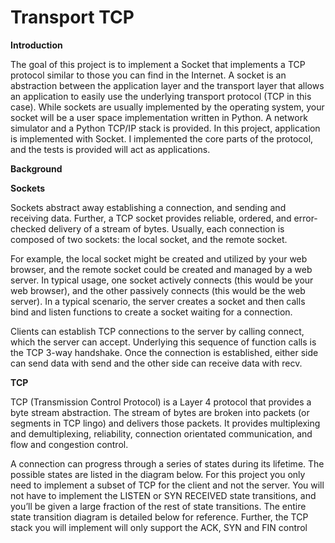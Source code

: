# Transport TCP

**Introduction**

The goal of this project is to implement a Socket that implements a TCP protocol similar to those you can find in the Internet. A socket is an abstraction between the application layer and the transport layer that allows an application to easily use the underlying transport protocol (TCP in this case). While sockets are usually implemented by the operating system, your socket will be a user space implementation written in Python. A network simulator and a Python TCP/IP stack is provided. In this project, application is implemented with Socket. I implemented the core parts of the protocol, and the tests is provided will act as applications. 

**Background**

 **Sockets**
 
Sockets abstract away establishing a connection, and sending and receiving data. Further, a TCP socket provides reliable, ordered, and error-checked delivery of a stream of bytes. Usually, each connection is composed of two sockets: the local socket, and the remote socket. 

For example, the local socket might be created and utilized by your web browser, and the remote socket could be created and managed by a web server. In typical usage, one socket actively connects (this would be your web browser), and the other passively connects (this would be the web server). In a typical scenario, the server creates a socket and then calls bind and listen functions to create a socket waiting for a connection. 

Clients can establish TCP connections to the server by calling connect, which the server can accept. Underlying this sequence of function calls is the TCP 3-way handshake. Once the connection is established, either side can send data with send and the other side can receive data with recv.

**TCP**

TCP (Transmission Control Protocol) is a Layer 4 protocol that provides a byte stream abstraction. The stream of bytes are broken into packets (or segments in TCP lingo) and delivers those packets. It provides multiplexing and demultiplexing, reliability, connection orientated communication, and flow and congestion control.

A connection can progress through a series of states during its lifetime. The possible states are listed in the diagram below. For this project you only need to implement a subset of TCP for the client and not the server. You will not have to implement the LISTEN or SYN RECEIVED state transitions, and you’ll be given a large fraction of the rest of state transitions. The entire state transition diagram is detailed below for reference. Further, the TCP stack you will implement will only support the ACK, SYN and FIN control
 

